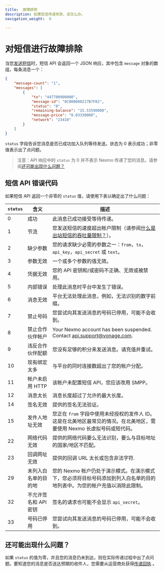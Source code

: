 ```yaml
---
title:  故障排除
description: 如果短信传递失败，该怎么办。
navigation_weight:  6

---
```



对短信进行故障排除
=========

当您[发送短信](/messaging/sms/code-snippets/send-an-sms)时，短信 API 会返回一个 JSON 响应，其中包含 `message` 对象的数组，每条消息一个：

```json
{
    "message-count": "1",
    "messages": [
        {
            "to": "447700900000",
            "message-id": "0C000000217B7F02",
            "status": "0",
            "remaining-balance": "15.53590000",
            "message-price": "0.03330000",
            "network": "23410"
        }
    ]
}
```

`status` 字段告诉您消息是否已成功加入队列等待发送。状态为 0 表示成功；非零值表示出了点问题。

> 注意：API 响应中的 `status` 为 0 并不表示 Nexmo 传递了您的消息。请参阅[还可能出现什么问题？](#what-else-could-have-gone-wrong)

短信 API 错误代码
-----------

如果短信 API 返回一个非零的 `status` 值，请使用下表以确定出了什么问题：

| `status` |      含义       |                                                   描述                                                    |
|----------|---------------|---------------------------------------------------------------------------------------------------------|
| 0        | 成功            | 此消息已成功接受等待传递。                                                                                           |
| 1        | 节流            | 您发送短信的速度超出帐户限制（请参阅[什么是出站短信的吞吐量限制？](https://help.nexmo.com/hc/en-us/articles/203993598)）。                |
| 2        | 缺少参数          | 您的请求缺少必需的参数之一：`from`，`to`，`api_key`，`api_secret` 或 `text`。                                              |
| 3        | 参数无效          | 一个或多个参数的值无效。                                                                                            |
| 4        | 凭据无效          | 您的 API 密钥和/或密码不正确、无效或被禁用。                                                                               |
| 5        | 内部错误          | 处理此消息时平台中发生了错误。                                                                                         |
| 6        | 消息无效          | 平台无法处理此消息，例如，无法识别的数字前缀。                                                                                 |
| 7        | 禁止号码          | 您尝试向其发送消息的号码已停用，可能不会收到。                                                                                 |
| 8        | 禁止合作伙伴帐户      | Your Nexmo account has been suspended. Contact [api.support@vonage.com](mailto:api.support@vonage.com). |
| 9        | 违反合作伙伴配额      | 您没有足够的积分来发送消息。请充值并重试。                                                                                   |
| 10       | 现有绑定太多        | 与平台的同时连接数超出了您的帐户分配。                                                                                     |
| 11       | 帐户未启用 HTTP    | 该帐户未配置短信 API，您应该改用 SMPP。                                                                                |
| 12       | 消息太长          | 消息长度超过了允许的最大长度。                                                                                         |
| 14       | 签名无效          | 提供的签名无法验证。                                                                                              |
| 15       | 发件人地址无效       | 您正在 `from` 字段中使用未经授权的发件人 ID。这是在北美地区最常见的情况。在北美地区，需要使用 Nexmo 长虚拟号码或短代码。                                   |
| 22       | 网络代码无效        | 提供的网络代码要么无法识别，要么与目标地址的国家/地区不匹配。                                                                         |
| 23       | 回调网址无效        | 提供的回调 URL 太长或包含非法字符.                                                                                    |
| 29       | 未列入白名单的目的地    | 您的 Nexmo 帐户仍处于演示模式。在演示模式下，您必须将目标号码添加到列入白名单的目的地列表中。为您的帐户充值以消除此限制。                                        |
| 32       | 不允许签名和 API 密钥 | 签名的请求也可能不会显示 `api_secret`。                                                                              |
| 33       | 号码已停用         | 您尝试向其发送消息的号码已停用，可能不会收到。                                                                                 |

还可能出现什么问题？
----------

如果 `status` 的值为零，并且您的消息仍未到达，则在实际传递过程中出了点问题。要知道您的消息是否送达预期的收件人，您需要从运营商处获得[传递回执](/messaging/sms/guides/delivery-receipts) 。

